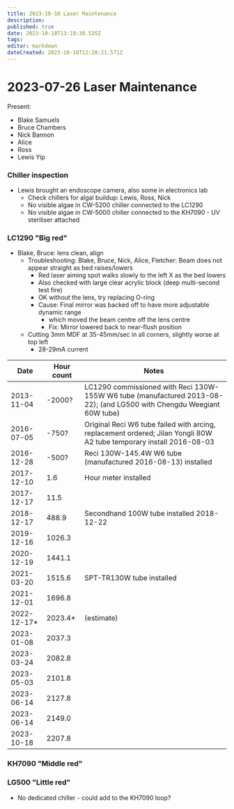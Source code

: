 ```yaml
---
title: 2023-10-18 Laser Maintenance
description: 
published: true
date: 2023-10-18T13:19:38.535Z
tags: 
editor: markdown
dateCreated: 2023-10-18T12:28:21.571Z
---
```


# 2023-07-26 Laser Maintenance

Present:
* Blake Samuels
* Bruce Chambers
* Nick Bannon
* Alice
* Ross
* Lewis Yip

### Chiller inspection
* Lewis brought an endoscope camera, also some in electronics lab
  * Check chillers for algal buildup: Lewis, Ross, Nick
  * No visible algae in CW-5200 chiller connected to the LC1290
  * No visible algae in CW-5000 chiller connected to the KH7090 - UV steriliser attached

### LC1290 "Big red"
* Blake, Bruce: lens clean, align
  * Troubleshooting: Blake, Bruce, Nick, Alice, Fletcher: Beam does not appear straight as bed raises/lowers
    * Red laser aiming spot walks slowly to the left X as the bed lowers
    * Also checked with large clear acrylic block (deep multi-second test fire)
    * OK without the lens, try replacing O-ring
    * Cause: Final mirror was backed off to have more adjustable dynamic range
      * which moved the beam centre off the lens centre
      * Fix: Mirror lowered back to near-flush position    
  * Cutting 3mm MDF at 35-45mm/sec in all corners, slightly worse at top left
    * 28-29mA current

| Date       | Hour count | Notes |
|------------|------------|-----------------------------------------------------------------------------------------------------------------------|
| 2013-11-04 | -2000?     | LC1290 commissioned with Reci 130W-155W W6 tube (manufactured 2013-08-22); (and LG500 with Chengdu Weegiant 60W tube) |
| 2016-07-05 | -750?      | Original Reci W6 tube failed with arcing, replacement ordered; Jilan Yongli 80W A2 tube temporary install 2016-08-03  |
| 2016-12-28 | -500?      | Reci 130W-145.4W W6 tube (manufactured 2016-08-13) installed |
| 2017-12-10 | 1.6        | Hour meter installed |
| 2017-12-17 | 11.5       | |
| 2018-12-17 | 488.9      | Secondhand 100W tube installed 2018-12-22 |
| 2019-12-16 | 1026.3     | |
| 2020-12-19 | 1441.1     | |
| 2021-03-20 | 1515.6     | SPT-TR130W tube installed |
| 2021-12-01 | 1696.8     | |
| 2022-12-17* | 2023.4*   | (estimate) |
| 2023-01-08 | 2037.3     | |
| 2023-03-24 | 2082.8     | |
| 2023-05-03 | 2101.8     | |
| 2023-06-14 | 2127.8     | |
| 2023-06-14 | 2149.0     | |
| 2023-10-18 | 2207.8     | |

### KH7090 "Middle red"

### LG500 "Little red"
* No dedicated chiller - could add to the KH7090 loop?